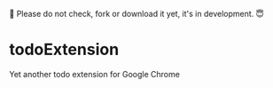 📣 Please do not check, fork or download it yet, it's in development.
😇

# todoExtension
Yet another todo extension for Google Chrome

